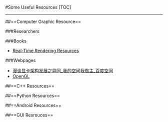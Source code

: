 #Some Useful Resources
[TOC]


----

##==Computer Graphic Resource==

###Researchers

###Books
- [Real-Time Rendering Resources](http://www.realtimerendering.com/)

###Webpages
- [漫谈显卡架构发展之异同\_我的空间我做主\_百度空间](http://hi.baidu.com/zhw1991/item/2c6799f902de88683d148507)
- [OpenGL](http://www.songho.ca/opengl/index.html)

##==C++ Resources==

##==Python Resources==

##==Android Resources==

##==GUI Resrouces==